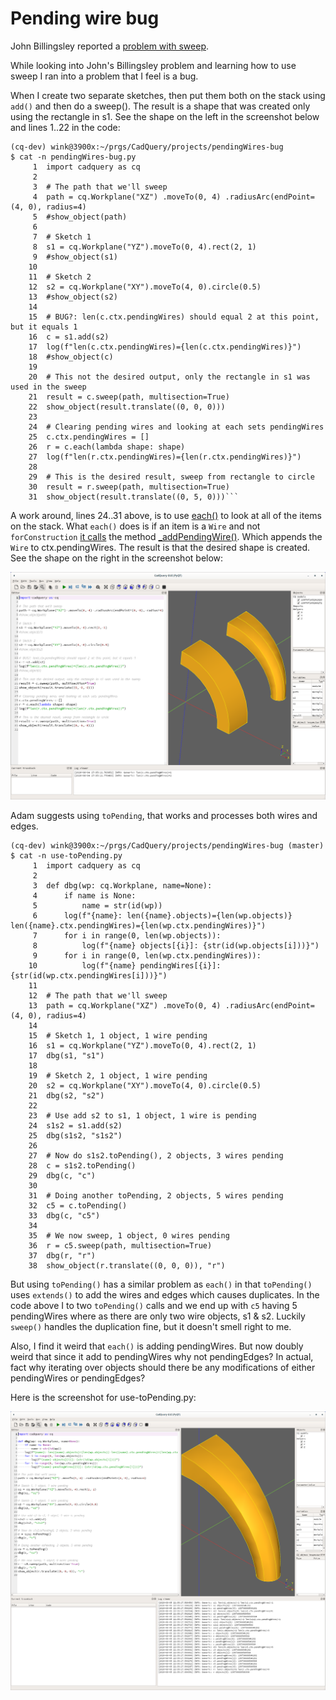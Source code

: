# Pending wire bug

John Billingsley reported a [problem with sweep]( https://groups.google.com/g/cadquery/c/UrPx8CiSdY0/m/rYtuHCR6AgAJ).

While looking into John's Billingsley problem and learning how to use sweep
I ran into a problem that I feel is a bug.

When I create two separate sketches, then put them both on the stack using
`add()` and then do a sweep(). The result is a shape that was created only
using the rectangle in s1. See the shape on the left in the screenshot below
and lines 1..22 in the code:
```
(cq-dev) wink@3900x:~/prgs/CadQuery/projects/pendingWires-bug
$ cat -n pendingWires-bug.py 
     1	import cadquery as cq
     2	
     3	# The path that we'll sweep
     4	path = cq.Workplane("XZ") .moveTo(0, 4) .radiusArc(endPoint=(4, 0), radius=4)
     5	#show_object(path)
     6	
     7	# Sketch 1
     8	s1 = cq.Workplane("YZ").moveTo(0, 4).rect(2, 1)
     9	#show_object(s1)
    10	
    11	# Sketch 2
    12	s2 = cq.Workplane("XY").moveTo(4, 0).circle(0.5)
    13	#show_object(s2)
    14	
    15	# BUG?: len(c.ctx.pendingWires) should equal 2 at this point, but it equals 1
    16	c = s1.add(s2)
    17	log(f"len(c.ctx.pendingWires)={len(c.ctx.pendingWires)}")
    18	#show_object(c)
    19	
    20	# This not the desired output, only the rectangle in s1 was used in the sweep
    21	result = c.sweep(path, multisection=True)
    22	show_object(result.translate((0, 0, 0)))
    23	
    24	# Clearing pending wires and looking at each sets pendingWires
    25	c.ctx.pendingWires = []
    26	r = c.each(lambda shape: shape)
    27	log(f"len(r.ctx.pendingWires)={len(r.ctx.pendingWires)}")
    28	
    29	# This is the desired result, sweep from rectangle to circle
    30	result = r.sweep(path, multisection=True)
    31	show_object(result.translate((0, 5, 0)))```
```
A work around, lines 24..31 above, is to use
[each()](https://github.com/CadQuery/cadquery/blob/cc1f8f3183a16a1d222959c5860280e7bd3259bb/cadquery/cq.py#L2077)
to look at all of the items on the stack. What `each()` does is if an item
is a `Wire` and not `forConstruction`
[it calls](https://github.com/CadQuery/cadquery/blob/cc1f8f3183a16a1d222959c5860280e7bd3259bb/cadquery/cq.py#L2121)
the method [_addPendingWire()](https://github.com/CadQuery/cadquery/blob/cc1f8f3183a16a1d222959c5860280e7bd3259bb/cadquery/cq.py#L1982).
Which appends the `Wire` to ctx.pendingWires. The result is that the desired shape is created.
See the shape on the right in the screenshot below:

![](ss_pendingWires-bug.png)

Adam suggests using `toPending`, that works and processes both wires and edges.
```
(cq-dev) wink@3900x:~/prgs/CadQuery/projects/pendingWires-bug (master)
$ cat -n use-toPending.py 
     1	import cadquery as cq
     2	
     3	def dbg(wp: cq.Workplane, name=None):
     4	    if name is None:
     5	        name = str(id(wp))
     6	    log(f"{name}: len({name}.objects)={len(wp.objects)} len({name}.ctx.pendingWires)={len(wp.ctx.pendingWires)}")
     7	    for i in range(0, len(wp.objects)):
     8	        log(f"{name} objects[{i}]: {str(id(wp.objects[i]))}")
     9	    for i in range(0, len(wp.ctx.pendingWires)):
    10	        log(f"{name} pendingWires[{i}]: {str(id(wp.ctx.pendingWires[i]))}")
    11	
    12	# The path that we'll sweep
    13	path = cq.Workplane("XZ") .moveTo(0, 4) .radiusArc(endPoint=(4, 0), radius=4)
    14	
    15	# Sketch 1, 1 object, 1 wire pending
    16	s1 = cq.Workplane("YZ").moveTo(0, 4).rect(2, 1)
    17	dbg(s1, "s1")
    18	
    19	# Sketch 2, 1 object, 1 wire pending
    20	s2 = cq.Workplane("XY").moveTo(4, 0).circle(0.5)
    21	dbg(s2, "s2")
    22	
    23	# Use add s2 to s1, 1 object, 1 wire is pending
    24	s1s2 = s1.add(s2)
    25	dbg(s1s2, "s1s2")
    26	
    27	# Now do s1s2.toPending(), 2 objects, 3 wires pending
    28	c = s1s2.toPending()
    29	dbg(c, "c")
    30	
    31	# Doing another toPending, 2 objects, 5 wires pending
    32	c5 = c.toPending()
    33	dbg(c, "c5")
    34	
    35	# We now sweep, 1 object, 0 wires pending
    36	r = c5.sweep(path, multisection=True)
    37	dbg(r, "r")
    38	show_object(r.translate((0, 0, 0)), "r")
```
But using `toPending()` has a similar problem as `each()` in that `toPending()`
uses `extends()` to add the wires and edges which causes duplicates. In the
code above I to two `toPending()` calls and we end up with `c5` having 5 pendingWires
where as there are only two wire objects, s1 & s2. Luckily `sweep()` handles the
duplication fine, but it doesn't smell right to me.

Also, I find it weird that `each()` is adding pendingWires. But now doubly weird
that since it add to pendingWires why not pendingEdges? In actual, fact why iterating
over objects should there be any modifications of either pendingWires or pendingEdges?

Here is the screenshot for use-toPending.py:

![](./ss_use-toPending.png)
